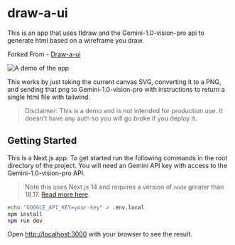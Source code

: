 # draw-a-ui

This is an app that uses tldraw and the Gemini-1.0-vision-pro api to generate html based on a wireframe you draw.

Forked From - [Draw-a-ui](https://github.com/SawyerHood/draw-a-ui)

![A demo of the app](./demo.gif)

This works by just taking the current canvas SVG, converting it to a PNG, and sending that png to Gemini-1.0-vision-pro with instructions to return a single html file with tailwind.

> Disclaimer: This is a demo and is not intended for production use. It doesn't have any auth so you will go broke if you deploy it.

## Getting Started

This is a Next.js app. To get started run the following commands in the root directory of the project. You will need an Gemini API key with access to the Gemini-1.0-vision-pro API.

> Note this uses Next.js 14 and requires a version of `node` greater than 18.17. [Read more here](https://nextjs.org/docs/pages/building-your-application/upgrading/version-14).

```bash
echo "GOOGLE_API_KEY=your-key" > .env.local
npm install
npm run dev
```

Open [http://localhost:3000](http://localhost:3000) with your browser to see the result.
